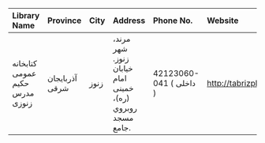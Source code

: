 | Library Name                   | Province       | City   | Address                                                                | Phone No.               | Website            |
|:-------------------------------|:---------------|:-------|:-----------------------------------------------------------------------|:------------------------|:-------------------|
| كتابخانه عمومی حکیم مدرس زنوزی | آذربایجان شرقی | زنوز   | مرند، شهر زنوز. خيابان امام خمینی (ره)، روبروي مسجد جامع.              | 42123060-041 ( داخلی  ) | http://tabrizpl.ir |